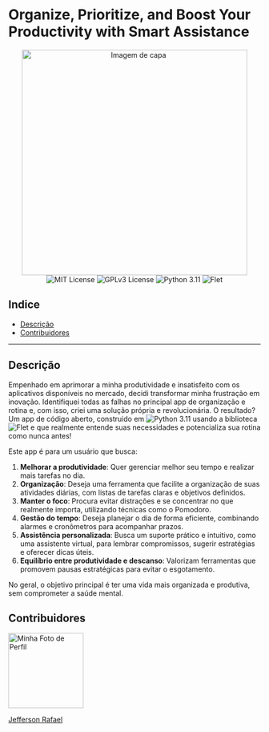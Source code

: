 # Organize, Prioritize, and Boost Your Productivity with Smart Assistance

<!-- Convenção: O caminho da imagem será a url da imagem no github, ao invés de ser o caminho do repositório local. Desse modo, evita o problema da imagem não carregar no github. -->
<!--
![Imagem de Capa](https://github.com/jeffersonrafael/projrto_to_do_list/blob/master/Images/DALL%C2%B7E-2024-11-23-09.36.png)
-->

<div align="center">
  <img src="https://github.com/jeffersonrafael/projrto_to_do_list/blob/master/Images/DALL%C2%B7E-2024-11-23-09.36.png" alt="Imagem de capa" length="720" width="450"/>
</div>

<div align="center">
  <img src="https://img.shields.io/badge/License-MIT-yellow.svg" alt="MIT License"/>
  <img src="https://img.shields.io/badge/License-GPLv3-blue.svg" alt="GPLv3 License"/>
  <img src="https://img.shields.io/badge/python-3.11-green.svg" alt="Python 3.11"/>
  <img src="https://img.shields.io/badge/Flet-1.0-orange.svg" alt="Flet"/>
</div>


## Indice
<!--
- [Licença](#licença) -->
- [Descrição](#descrição)
- [Contribuidores](#contribuidores)

---

<!--
# Licença
![MIT License](https://img.shields.io/badge/License-MIT-yellow.svg) ![GPLv3 License](https://img.shields.io/badge/License-GPLv3-blue.svg) 
-->


## Descrição

Empenhado em aprimorar a minha produtividade e insatisfeito com os aplicativos disponíveis no mercado, decidi transformar minha frustração em inovação. Identifiquei todas as falhas no principal app de organização e rotina e, com isso, criei uma solução própria e revolucionária. O resultado? Um app de código aberto, construido em ![Python 3.11](https://img.shields.io/badge/python-3.11-green.svg) usando a biblioteca ![Flet](https://img.shields.io/badge/Flet-1.0-orange.svg)
 e que realmente entende suas necessidades e potencializa sua rotina como nunca antes!

Este app é para um usuário que busca:  

1. **Melhorar a produtividade**: Quer gerenciar melhor seu tempo e realizar mais tarefas no dia.  
2. **Organização**: Deseja uma ferramenta que facilite a organização de suas atividades diárias, com listas de tarefas claras e objetivos definidos.  
3. **Manter o foco**: Procura evitar distrações e se concentrar no que realmente importa, utilizando técnicas como o Pomodoro.  
4. **Gestão do tempo**: Deseja planejar o dia de forma eficiente, combinando alarmes e cronômetros para acompanhar prazos.  
5. **Assistência personalizada**: Busca um suporte prático e intuitivo, como uma assistente virtual, para lembrar compromissos, sugerir estratégias e oferecer dicas úteis.  
6. **Equilíbrio entre produtividade e descanso**: Valorizam ferramentas que promovem pausas estratégicas para evitar o esgotamento.  

No geral, o objetivo principal é ter uma vida mais organizada e produtiva, sem comprometer a saúde mental.


## Contribuidores
<!-- ![Minha Foto de Perfil](https://avatars.githubusercontent.com/u/65470846?v=4) -->

<img src="https://avatars.githubusercontent.com/u/65470846?v=4" alt="Minha Foto de Perfil" width="150"/>

[Jefferson Rafael](https://github.com/jeffersonrafael)
